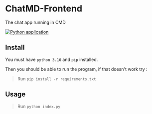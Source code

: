 # ChatMD-Frontend
 The chat app running in CMD

[![Python application](https://github.com/Louvtt/ChatMD-Frontend/actions/workflows/python-app.yml/badge.svg)](https://github.com/Louvtt/ChatMD-Frontend/actions/workflows/python-app.yml)

## Install

You must have `python 3.10` and `pip` installed.

Then you should be able to run the program, if that doesn't work try :
> Run `pip install -r requirements.txt`

## Usage

> Run `python index.py`
